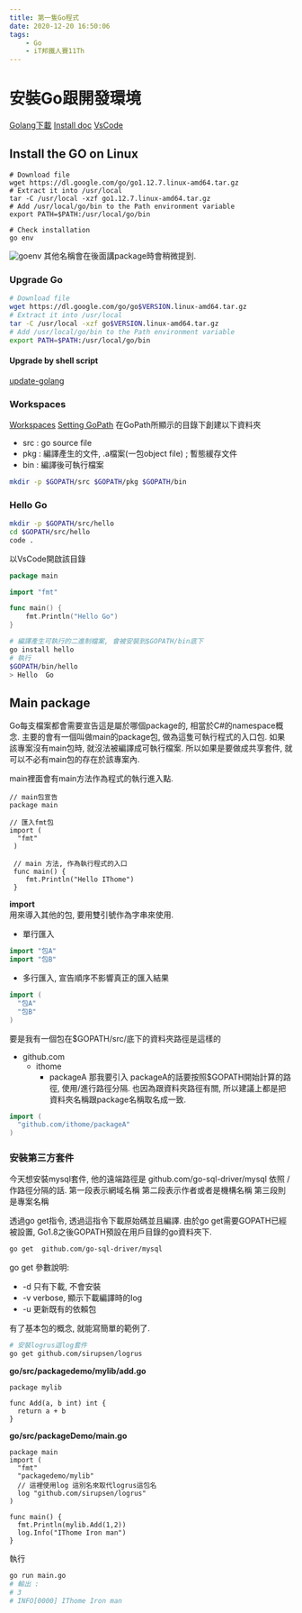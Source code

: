```yaml
---
title: 第一隻Go程式
date: 2020-12-20 16:50:06
tags:
    - Go
    - iT邦鐵人賽11Th
---
```

# 安裝Go跟開發環境
[Golang下載](https://golang.org/dl/)
[Install doc](https://golang.org/doc/install)
[VsCode](https://code.visualstudio.com/)

## Install the GO on Linux
```bash=
# Download file
wget https://dl.google.com/go/go1.12.7.linux-amd64.tar.gz
# Extract it into /usr/local
tar -C /usr/local -xzf go1.12.7.linux-amd64.tar.gz
# Add /usr/local/go/bin to the Path environment variable
export PATH=$PATH:/usr/local/go/bin

# Check installation
go env
```
![goenv](https://i.imgur.com/j62hYTR.png)
其他名稱會在後面講package時會稍微提到.

### Upgrade Go
```bash
# Download file
wget https://dl.google.com/go/go$VERSION.linux-amd64.tar.gz
# Extract it into /usr/local
tar -C /usr/local -xzf go$VERSION.linux-amd64.tar.gz
# Add /usr/local/go/bin to the Path environment variable
export PATH=$PATH:/usr/local/go/bin
```

#### Upgrade by shell script
[update-golang](https://github.com/udhos/update-golang)


### Workspaces
[Workspaces](https://golang.org/doc/code.html#Workspaces)
[Setting GoPath](https://github.com/golang/go/wiki/SettingGOPATH)
在GoPath所顯示的目錄下創建以下資料夾
* src : go source file
* pkg : 編譯產生的文件, .a檔案(一包object file) ; 暫態緩存文件
* bin : 編譯後可執行檔案
```bash
mkdir -p $GOPATH/src $GOPATH/pkg $GOPATH/bin
```

### Hello Go
```bash
mkdir -p $GOPATH/src/hello
cd $GOPATH/src/hello
code .
```
以VsCode開啟該目錄

```go
package main

import "fmt"

func main() {
	fmt.Println("Hello Go")
}
```
```bash
# 編譯產生可執行的二進制檔案, 會被安裝到$GOPATH/bin底下
go install hello
# 執行
$GOPATH/bin/hello
> Hello  Go
```

##  Main package
Go每支檔案都會需要宣告這是屬於哪個package的, 相當於C#的namespace概念.
主要的會有一個叫做main的package包, 做為這隻可執行程式的入口包. 
如果該專案沒有main包時, 就沒法被編譯成可執行檔案. 
所以如果是要做成共享套件, 就可以不必有main包的存在於該專案內. 

main裡面會有main方法作為程式的執行進入點.
```go=1
// main包宣告
package main

// 匯入fmt包
import (
  "fmt"
 )
 
 // main 方法, 作為執行程式的入口
 func main() {
    fmt.Println("Hello IThome")
 }
```

**import**  
用來導入其他的包, 要用雙引號作為字串來使用.
- 單行匯入
```go
import "包A"
import "包B"
```
- 多行匯入, 宣告順序不影響真正的匯入結果
```go
import (
  "包A"
  "包B"
)
```

要是我有一個包在$GOPATH/src/底下的資料夾路徑是這樣的
* github.com
    * ithome
        * packageA
那我要引入 packageA的話要按照$GOPATH開始計算的路徑, 使用/進行路徑分隔.
也因為跟資料夾路徑有關, 所以建議上都是把資料夾名稱跟package名稱取名成一致.
```go
import (
  "github.com/ithome/packageA"
)
```

### 安裝第三方套件
今天想安裝mysql套件, 他的遠端路徑是 github.com/go-sql-driver/mysql
依照 /作路徑分隔的話.
第一段表示網域名稱
第二段表示作者或者是機構名稱
第三段則是專案名稱

透過go get指令, 透過這指令下載原始碼並且編譯.
由於go get需要GOPATH已經被設置, Go1.8之後GOPATH預設在用戶目錄的go資料夾下.

```bash
go get  github.com/go-sql-driver/mysql
```

go get 參數說明:
- -d 只有下載, 不會安裝
- -v verbose, 顯示下載編譯時的log
- -u 更新既有的依賴包


有了基本包的概念, 就能寫簡單的範例了.
```bash
# 安裝logrus這log套件
go get github.com/sirupsen/logrus
```
**go/src/packagedemo/mylib/add.go**
```go=1
package mylib

func Add(a, b int) int {
  return a + b
}
```

**go/src/packageDemo/main.go**
```go=1
package main
import (
  "fmt"
  "packagedemo/mylib"
  // 這裡使用log 這別名來取代logrus這包名
  log "github.com/sirupsen/logrus"
)

func main() {
  fmt.Println(mylib.Add(1,2))
  log.Info("IThome Iron man")
}
```
執行
```bash
go run main.go
# 輸出 :
# 3
# INFO[0000] IThome Iron man  
```
